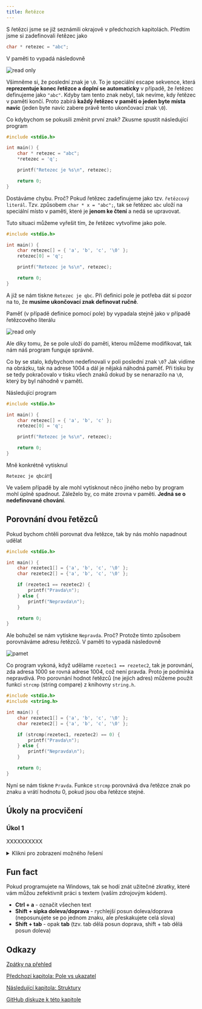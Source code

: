 ```yaml
---
title: Řetězce
---
```


S řetězci jsme se již seznámili okrajově v předchozích kapitolách. Předtím jsme si zadefinovali řetězec jako
```c
char * retezec = "abc";
```
V paměti to vypadá následovně

![read only](./obrazky/retezce/read_only.png)

Všimněme si, že poslední znak je `\0`. To je speciální escape sekvence, která **reprezentuje konec řetězce a doplní se automaticky** v případě, že řetězec definujeme jako `"abc"`. Kdyby tam tento znak nebyl, tak nevíme, kdy řetězec v paměti končí. Proto zabírá **každý řetězec v paměti o jeden byte místa navíc** (jeden byte navíc zabere právě tento ukončovací znak `\0`).

Co kdybychom se pokusili změnit první znak? Zkusme spustit následující program

```c
#include <stdio.h>

int main() {
    char * retezec = "abc";
    *retezec = 'q';

    printf("Retezec je %s\n", retezec);

    return 0;
}
```

Dostáváme chybu. Proč? Pokud řetězec zadefinujeme jako tzv. `řetězcový literál`. Tzv. způsobem `char * x = "abc";`, tak se řetězec `abc` uloží na speciální místo v paměti, které je **jenom ke čtení** a nedá se upravovat.

Tuto situaci můžeme vyřešit tím, že řetězec vytvoříme jako pole.

```c
#include <stdio.h>

int main() {
    char retezec[] = { 'a', 'b', 'c', '\0' };
    retezec[0] = 'q';

    printf("Retezec je %s\n", retezec);

    return 0;
}
```

A již se nám tiskne `Retezec je qbc`. Při definici pole je potřeba dát si pozor na to, že **musíme ukončovací znak definovat ručně**.

Paměť (v případě definice pomocí pole) by vypadala stejně jako v případě řetězcového literálu

![read only](./obrazky/retezce/read_only.png)

Ale díky tomu, že se pole uloží do paměti, kterou můžeme modifikovat, tak nám náš program funguje správně.

Co by se stalo, kdybychom nedefinovali v poli poslední znak `\0`? Jak vidíme na obrázku, tak na adrese 1004 a dál je nějaká náhodná paměť. Při tisku by se tedy pokračovalo v tisku všech znaků dokud by se nenarazilo na `\0`, který by byl náhodně v paměti.

Následující program

```c
#include <stdio.h>

int main() {
    char retezec[] = { 'a', 'b', 'c' };
    retezec[0] = 'q';

    printf("Retezec je %s\n", retezec);

    return 0;
}
```
Mně konkrétně vytisknul
```
Retezec je qbcá‼║
```
Ve vašem případě by ale mohl vytisknout něco jiného nebo by program mohl úplně spadnout. Záleželo by, co máte zrovna v paměti. **Jedná se o nedefinované chování**.


## Porovnání dvou řetězců
Pokud bychom chtěli porovnat dva řetězce, tak by nás mohlo napadnout udělat

```c
#include <stdio.h>

int main() {
    char rezetec1[] = {'a', 'b', 'c', '\0' };
    char rezetec2[] = {'a', 'b', 'c', '\0' };

    if (rezetec1 == rezetec2) {
        printf("Pravda\n");
    } else {
        printf("Nepravda\n");
    }

    return 0;
}
```

Ale bohužel se nám vytiskne `Nepravda`. Proč? Protože tímto způsobem porovnáváme adresu řetězců. V paměti to vypadá následovně

![pamet](./obrazky/retezce/retezce.png)

Co program vykoná, když udělame `rezetec1 == rezetec2`, tak je porovnání, zda adresa 1000 se rovná adrese 1004, což není pravda. Proto je podmínka nepravdivá. Pro porovnání hodnot řetězců (ne jejich adres) můžeme použít funkci `strcmp` (string compare) z knihovny `string.h`.

```c
#include <stdio.h>
#include <string.h>

int main() {
    char rezetec1[] = {'a', 'b', 'c', '\0' };
    char rezetec2[] = {'a', 'b', 'c', '\0' };

    if (strcmp(rezetec1, rezetec2) == 0) {
        printf("Pravda\n");
    } else {
        printf("Nepravda\n");
    }

    return 0;
}

```
Nyní se nám tiskne `Pravda`. Funkce `strcmp` porovnává dva řetězce znak po znaku a vrátí hodnotu 0, pokud jsou oba řetězce stejné. 


## Úkoly na procvičení
### Úkol 1
XXXXXXXXXX

<details>
  <summary>Klikni pro zobrazení možného řešení</summary>

```c
#include <stdio.h>

int main()
{
    char vstup;
    printf("Zadejte znak:\n");
    scanf("%c", &vstup);
    
    printf("Zadali jste znak %c\n", vstup);

    return 0;
}
```
</details>


## Fun fact
Pokud programujete na Windows, tak se hodí znát užitečné zkratky, které vám můžou zefektivnit práci s textem (vaším zdrojovým kódem).

* **Ctrl + a** - označit všechen text
* **Shift + sipka doleva/doprava** - rychlejší posun doleva/doprava (neposunujete se po jednom znaku, ale přeskakujete celá slova)
* **Shift + tab** - opak **tab** (tzv. tab dělá posun doprava, shift + tab dělá posun doleva)

## Odkazy
[Zpátky na přehled](./index.md)

[Předchozí kapitola: Pole vs ukazatel](./zaklady-pole-vs-ukazatel.md)

[Následující kapitola: Struktury](./zaklady-struktury.md)

[GitHub diskuze k této kapitole](https://github.com/tomasbruckner/c_lectures/discussions/16)

